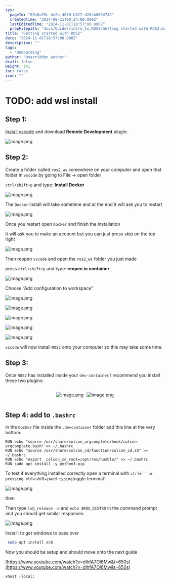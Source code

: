```yaml
---
sys:
  pageId: "89e0a78c-4e2b-4070-b327-d28cb0694742"
  createdTime: "2024-08-21T00:24:00.000Z"
  lastEditedTime: "2024-11-01T18:57:00.000Z"
  propFilepath: "docs/Guides/intro_to_ROS2/Getting started with ROS2.md"
title: "Getting started with ROS2"
date: "2024-11-01T18:57:00.000Z"
description: ""
tags:
  - "Onboarding"
author: "Overridden author"
draft: false
weight: 141
toc: false
icon: ""
---
```


# TODO: add wsl install

## Step 1:

[Install vscode](https://code.visualstudio.com/download) and download **Remote Development** plugin:

![image.png](https://prod-files-secure.s3.us-west-2.amazonaws.com/d518164a-d88e-44d1-a4ee-3adb3bd8bce0/efb52993-1881-4a40-b95e-6f020334f022/image.png?X-Amz-Algorithm=AWS4-HMAC-SHA256&X-Amz-Content-Sha256=UNSIGNED-PAYLOAD&X-Amz-Credential=ASIAZI2LB4667UOI6UY2%2F20250213%2Fus-west-2%2Fs3%2Faws4_request&X-Amz-Date=20250213T121356Z&X-Amz-Expires=3600&X-Amz-Security-Token=IQoJb3JpZ2luX2VjEOz%2F%2F%2F%2F%2F%2F%2F%2F%2F%2FwEaCXVzLXdlc3QtMiJHMEUCIG7KrZzuH5asi2O3Gw9yfOFPvsYIIZ%2FoTc%2BQhi%2BxjtARAiEAwQchRrGt9xXRJs0kbpj1LBkBHwCm3UEZpRhyRqPCd1cq%2FwMIFRAAGgw2Mzc0MjMxODM4MDUiDJZr6DVZ4l58ORY%2BeSrcA7153zBObNVHIFVDV%2FKCep0Nbhspu6iGDr06Apj1BfRYn5MQHuCVJPtYcGXTaxoCF7sfEN9TbDKCVRIF3S9HkohyaA%2F3e%2BNRiszImaXeDDIA%2Bi%2B8%2FRif7Vm4t99yTA%2BQbPWkmX0YLkX%2F1ZUZ3MdNblyAcUeJZetgSzphEoPIfiAGDa6NXurWO8smgDwFOoLymLz%2F0ETUvAT9DWczo8RMeCQIeOIDRWL3KJgiqjnJ9S13JI02mpTYWhoyTXTju%2FH%2BWlTjnXqnuaJmEkyDRoXY7KgcJXzFC%2FRSFbaYg1Kc5c935ksyMgi%2FYCqq2RVB1QBVhH9kiepfENzDHdvnv%2FKbL%2FBjQ0PnSJmk5P7QfYIink%2BzxTDrUHnBkQqSSKJKIU6312H5of4aYGffU%2FJ%2F4DsmM4nM6LBUI05ozS%2FZ6CY1lDJ2TUMWdfKOz5P9blcnYA%2BNuTP7wMsxyhiKR8FhcilALua2TmLWzZD1c4fPBaV%2BEBPciu8JG4rM17XqJG0waDK4nVRpFooT6iq9Fu%2F9SW4NKl7OuXrguSdO7TgvSAQY05OxXQc0oqdVbTU1vVt97O6%2F9UOsVMV7Hu8Eb1YFoHiLeEHeaLRhOjfB9hJxPC0F6g59FTA%2Bk9Ve1WA1f7C8MOXBt70GOqUBw8emNwq%2B5z8HQasGqFEOWAG307H6l3LMqwX38bDNlCePW6GlVN%2B7l%2FIjqwHTYXswPAbHcX6PtmKkE7oGIKiYRe9Ks42qZYf5cQRyJCI7c6TbSESMSnPAbXSArpcwjAQwa%2BJMUZa9XJeeTOcFADVdSLFmSeSHdcwl9g1cTxBd6m1cyGr5InLaFdI%2FK1JCGfvIqPvwss%2FAEaWsGadKcLjaKeWL%2F5ku&X-Amz-Signature=a2fdf6523c57747eb96060b88800e93a14a4ac48deafe3218731cdb00213b7a5&X-Amz-SignedHeaders=host&x-id=GetObject)

## Step 2:

Create a folder called `ros2_ws` somewhere on your computer and open that folder in `vscode` by going to File → open folder 

`ctrl+shift+p` and type: **Install Docker**

![image.png](https://prod-files-secure.s3.us-west-2.amazonaws.com/d518164a-d88e-44d1-a4ee-3adb3bd8bce0/2269dc0e-1cd5-47ff-bceb-c04ad9b2eab0/image.png?X-Amz-Algorithm=AWS4-HMAC-SHA256&X-Amz-Content-Sha256=UNSIGNED-PAYLOAD&X-Amz-Credential=ASIAZI2LB4667UOI6UY2%2F20250213%2Fus-west-2%2Fs3%2Faws4_request&X-Amz-Date=20250213T121356Z&X-Amz-Expires=3600&X-Amz-Security-Token=IQoJb3JpZ2luX2VjEOz%2F%2F%2F%2F%2F%2F%2F%2F%2F%2FwEaCXVzLXdlc3QtMiJHMEUCIG7KrZzuH5asi2O3Gw9yfOFPvsYIIZ%2FoTc%2BQhi%2BxjtARAiEAwQchRrGt9xXRJs0kbpj1LBkBHwCm3UEZpRhyRqPCd1cq%2FwMIFRAAGgw2Mzc0MjMxODM4MDUiDJZr6DVZ4l58ORY%2BeSrcA7153zBObNVHIFVDV%2FKCep0Nbhspu6iGDr06Apj1BfRYn5MQHuCVJPtYcGXTaxoCF7sfEN9TbDKCVRIF3S9HkohyaA%2F3e%2BNRiszImaXeDDIA%2Bi%2B8%2FRif7Vm4t99yTA%2BQbPWkmX0YLkX%2F1ZUZ3MdNblyAcUeJZetgSzphEoPIfiAGDa6NXurWO8smgDwFOoLymLz%2F0ETUvAT9DWczo8RMeCQIeOIDRWL3KJgiqjnJ9S13JI02mpTYWhoyTXTju%2FH%2BWlTjnXqnuaJmEkyDRoXY7KgcJXzFC%2FRSFbaYg1Kc5c935ksyMgi%2FYCqq2RVB1QBVhH9kiepfENzDHdvnv%2FKbL%2FBjQ0PnSJmk5P7QfYIink%2BzxTDrUHnBkQqSSKJKIU6312H5of4aYGffU%2FJ%2F4DsmM4nM6LBUI05ozS%2FZ6CY1lDJ2TUMWdfKOz5P9blcnYA%2BNuTP7wMsxyhiKR8FhcilALua2TmLWzZD1c4fPBaV%2BEBPciu8JG4rM17XqJG0waDK4nVRpFooT6iq9Fu%2F9SW4NKl7OuXrguSdO7TgvSAQY05OxXQc0oqdVbTU1vVt97O6%2F9UOsVMV7Hu8Eb1YFoHiLeEHeaLRhOjfB9hJxPC0F6g59FTA%2Bk9Ve1WA1f7C8MOXBt70GOqUBw8emNwq%2B5z8HQasGqFEOWAG307H6l3LMqwX38bDNlCePW6GlVN%2B7l%2FIjqwHTYXswPAbHcX6PtmKkE7oGIKiYRe9Ks42qZYf5cQRyJCI7c6TbSESMSnPAbXSArpcwjAQwa%2BJMUZa9XJeeTOcFADVdSLFmSeSHdcwl9g1cTxBd6m1cyGr5InLaFdI%2FK1JCGfvIqPvwss%2FAEaWsGadKcLjaKeWL%2F5ku&X-Amz-Signature=2ad158c5c77c097e96c4d67db689762329013baf0188de3038ce4687dc837c2d&X-Amz-SignedHeaders=host&x-id=GetObject)

The `Docker` install will take sometime and at the end it will ask you to restart

![image.png](https://prod-files-secure.s3.us-west-2.amazonaws.com/d518164a-d88e-44d1-a4ee-3adb3bd8bce0/ed233f78-be33-4b1f-b89c-9c346c0e961e/image.png?X-Amz-Algorithm=AWS4-HMAC-SHA256&X-Amz-Content-Sha256=UNSIGNED-PAYLOAD&X-Amz-Credential=ASIAZI2LB4667UOI6UY2%2F20250213%2Fus-west-2%2Fs3%2Faws4_request&X-Amz-Date=20250213T121356Z&X-Amz-Expires=3600&X-Amz-Security-Token=IQoJb3JpZ2luX2VjEOz%2F%2F%2F%2F%2F%2F%2F%2F%2F%2FwEaCXVzLXdlc3QtMiJHMEUCIG7KrZzuH5asi2O3Gw9yfOFPvsYIIZ%2FoTc%2BQhi%2BxjtARAiEAwQchRrGt9xXRJs0kbpj1LBkBHwCm3UEZpRhyRqPCd1cq%2FwMIFRAAGgw2Mzc0MjMxODM4MDUiDJZr6DVZ4l58ORY%2BeSrcA7153zBObNVHIFVDV%2FKCep0Nbhspu6iGDr06Apj1BfRYn5MQHuCVJPtYcGXTaxoCF7sfEN9TbDKCVRIF3S9HkohyaA%2F3e%2BNRiszImaXeDDIA%2Bi%2B8%2FRif7Vm4t99yTA%2BQbPWkmX0YLkX%2F1ZUZ3MdNblyAcUeJZetgSzphEoPIfiAGDa6NXurWO8smgDwFOoLymLz%2F0ETUvAT9DWczo8RMeCQIeOIDRWL3KJgiqjnJ9S13JI02mpTYWhoyTXTju%2FH%2BWlTjnXqnuaJmEkyDRoXY7KgcJXzFC%2FRSFbaYg1Kc5c935ksyMgi%2FYCqq2RVB1QBVhH9kiepfENzDHdvnv%2FKbL%2FBjQ0PnSJmk5P7QfYIink%2BzxTDrUHnBkQqSSKJKIU6312H5of4aYGffU%2FJ%2F4DsmM4nM6LBUI05ozS%2FZ6CY1lDJ2TUMWdfKOz5P9blcnYA%2BNuTP7wMsxyhiKR8FhcilALua2TmLWzZD1c4fPBaV%2BEBPciu8JG4rM17XqJG0waDK4nVRpFooT6iq9Fu%2F9SW4NKl7OuXrguSdO7TgvSAQY05OxXQc0oqdVbTU1vVt97O6%2F9UOsVMV7Hu8Eb1YFoHiLeEHeaLRhOjfB9hJxPC0F6g59FTA%2Bk9Ve1WA1f7C8MOXBt70GOqUBw8emNwq%2B5z8HQasGqFEOWAG307H6l3LMqwX38bDNlCePW6GlVN%2B7l%2FIjqwHTYXswPAbHcX6PtmKkE7oGIKiYRe9Ks42qZYf5cQRyJCI7c6TbSESMSnPAbXSArpcwjAQwa%2BJMUZa9XJeeTOcFADVdSLFmSeSHdcwl9g1cTxBd6m1cyGr5InLaFdI%2FK1JCGfvIqPvwss%2FAEaWsGadKcLjaKeWL%2F5ku&X-Amz-Signature=32711c67992b9597ce49240ed4462eb2640b01e6d1cd608f25be2e92676d22cb&X-Amz-SignedHeaders=host&x-id=GetObject)

Once you restart open `Docker` and finish the installation

It will ask you to make an account but you can just press skip on the top right

![image.png](https://prod-files-secure.s3.us-west-2.amazonaws.com/d518164a-d88e-44d1-a4ee-3adb3bd8bce0/21010ad9-1659-4fd9-9f59-9932a09b2a3d/image.png?X-Amz-Algorithm=AWS4-HMAC-SHA256&X-Amz-Content-Sha256=UNSIGNED-PAYLOAD&X-Amz-Credential=ASIAZI2LB4667UOI6UY2%2F20250213%2Fus-west-2%2Fs3%2Faws4_request&X-Amz-Date=20250213T121356Z&X-Amz-Expires=3600&X-Amz-Security-Token=IQoJb3JpZ2luX2VjEOz%2F%2F%2F%2F%2F%2F%2F%2F%2F%2FwEaCXVzLXdlc3QtMiJHMEUCIG7KrZzuH5asi2O3Gw9yfOFPvsYIIZ%2FoTc%2BQhi%2BxjtARAiEAwQchRrGt9xXRJs0kbpj1LBkBHwCm3UEZpRhyRqPCd1cq%2FwMIFRAAGgw2Mzc0MjMxODM4MDUiDJZr6DVZ4l58ORY%2BeSrcA7153zBObNVHIFVDV%2FKCep0Nbhspu6iGDr06Apj1BfRYn5MQHuCVJPtYcGXTaxoCF7sfEN9TbDKCVRIF3S9HkohyaA%2F3e%2BNRiszImaXeDDIA%2Bi%2B8%2FRif7Vm4t99yTA%2BQbPWkmX0YLkX%2F1ZUZ3MdNblyAcUeJZetgSzphEoPIfiAGDa6NXurWO8smgDwFOoLymLz%2F0ETUvAT9DWczo8RMeCQIeOIDRWL3KJgiqjnJ9S13JI02mpTYWhoyTXTju%2FH%2BWlTjnXqnuaJmEkyDRoXY7KgcJXzFC%2FRSFbaYg1Kc5c935ksyMgi%2FYCqq2RVB1QBVhH9kiepfENzDHdvnv%2FKbL%2FBjQ0PnSJmk5P7QfYIink%2BzxTDrUHnBkQqSSKJKIU6312H5of4aYGffU%2FJ%2F4DsmM4nM6LBUI05ozS%2FZ6CY1lDJ2TUMWdfKOz5P9blcnYA%2BNuTP7wMsxyhiKR8FhcilALua2TmLWzZD1c4fPBaV%2BEBPciu8JG4rM17XqJG0waDK4nVRpFooT6iq9Fu%2F9SW4NKl7OuXrguSdO7TgvSAQY05OxXQc0oqdVbTU1vVt97O6%2F9UOsVMV7Hu8Eb1YFoHiLeEHeaLRhOjfB9hJxPC0F6g59FTA%2Bk9Ve1WA1f7C8MOXBt70GOqUBw8emNwq%2B5z8HQasGqFEOWAG307H6l3LMqwX38bDNlCePW6GlVN%2B7l%2FIjqwHTYXswPAbHcX6PtmKkE7oGIKiYRe9Ks42qZYf5cQRyJCI7c6TbSESMSnPAbXSArpcwjAQwa%2BJMUZa9XJeeTOcFADVdSLFmSeSHdcwl9g1cTxBd6m1cyGr5InLaFdI%2FK1JCGfvIqPvwss%2FAEaWsGadKcLjaKeWL%2F5ku&X-Amz-Signature=0cdd30d7336f35be74bcf9665531a0a0e685aed9237f7c08ba1e52dede02f321&X-Amz-SignedHeaders=host&x-id=GetObject)

Then reopen `vscode` and open the `ros2_ws` folder you just made

press `ctrl+shift+p` and type: **reopen in container**

![image.png](https://prod-files-secure.s3.us-west-2.amazonaws.com/d518164a-d88e-44d1-a4ee-3adb3bd8bce0/4e93b8c2-41ad-488c-8095-c74205196118/image.png?X-Amz-Algorithm=AWS4-HMAC-SHA256&X-Amz-Content-Sha256=UNSIGNED-PAYLOAD&X-Amz-Credential=ASIAZI2LB4667UOI6UY2%2F20250213%2Fus-west-2%2Fs3%2Faws4_request&X-Amz-Date=20250213T121356Z&X-Amz-Expires=3600&X-Amz-Security-Token=IQoJb3JpZ2luX2VjEOz%2F%2F%2F%2F%2F%2F%2F%2F%2F%2FwEaCXVzLXdlc3QtMiJHMEUCIG7KrZzuH5asi2O3Gw9yfOFPvsYIIZ%2FoTc%2BQhi%2BxjtARAiEAwQchRrGt9xXRJs0kbpj1LBkBHwCm3UEZpRhyRqPCd1cq%2FwMIFRAAGgw2Mzc0MjMxODM4MDUiDJZr6DVZ4l58ORY%2BeSrcA7153zBObNVHIFVDV%2FKCep0Nbhspu6iGDr06Apj1BfRYn5MQHuCVJPtYcGXTaxoCF7sfEN9TbDKCVRIF3S9HkohyaA%2F3e%2BNRiszImaXeDDIA%2Bi%2B8%2FRif7Vm4t99yTA%2BQbPWkmX0YLkX%2F1ZUZ3MdNblyAcUeJZetgSzphEoPIfiAGDa6NXurWO8smgDwFOoLymLz%2F0ETUvAT9DWczo8RMeCQIeOIDRWL3KJgiqjnJ9S13JI02mpTYWhoyTXTju%2FH%2BWlTjnXqnuaJmEkyDRoXY7KgcJXzFC%2FRSFbaYg1Kc5c935ksyMgi%2FYCqq2RVB1QBVhH9kiepfENzDHdvnv%2FKbL%2FBjQ0PnSJmk5P7QfYIink%2BzxTDrUHnBkQqSSKJKIU6312H5of4aYGffU%2FJ%2F4DsmM4nM6LBUI05ozS%2FZ6CY1lDJ2TUMWdfKOz5P9blcnYA%2BNuTP7wMsxyhiKR8FhcilALua2TmLWzZD1c4fPBaV%2BEBPciu8JG4rM17XqJG0waDK4nVRpFooT6iq9Fu%2F9SW4NKl7OuXrguSdO7TgvSAQY05OxXQc0oqdVbTU1vVt97O6%2F9UOsVMV7Hu8Eb1YFoHiLeEHeaLRhOjfB9hJxPC0F6g59FTA%2Bk9Ve1WA1f7C8MOXBt70GOqUBw8emNwq%2B5z8HQasGqFEOWAG307H6l3LMqwX38bDNlCePW6GlVN%2B7l%2FIjqwHTYXswPAbHcX6PtmKkE7oGIKiYRe9Ks42qZYf5cQRyJCI7c6TbSESMSnPAbXSArpcwjAQwa%2BJMUZa9XJeeTOcFADVdSLFmSeSHdcwl9g1cTxBd6m1cyGr5InLaFdI%2FK1JCGfvIqPvwss%2FAEaWsGadKcLjaKeWL%2F5ku&X-Amz-Signature=a717d7d3daa8b75ece7d484e68a82319c9e8cf3764fb7ea4ad146f5ffe85c7f8&X-Amz-SignedHeaders=host&x-id=GetObject)

Choose “Add configuration to workspace”

![image.png](https://prod-files-secure.s3.us-west-2.amazonaws.com/d518164a-d88e-44d1-a4ee-3adb3bd8bce0/9560b282-5060-4989-ba37-97e7b2c22476/image.png?X-Amz-Algorithm=AWS4-HMAC-SHA256&X-Amz-Content-Sha256=UNSIGNED-PAYLOAD&X-Amz-Credential=ASIAZI2LB4667UOI6UY2%2F20250213%2Fus-west-2%2Fs3%2Faws4_request&X-Amz-Date=20250213T121356Z&X-Amz-Expires=3600&X-Amz-Security-Token=IQoJb3JpZ2luX2VjEOz%2F%2F%2F%2F%2F%2F%2F%2F%2F%2FwEaCXVzLXdlc3QtMiJHMEUCIG7KrZzuH5asi2O3Gw9yfOFPvsYIIZ%2FoTc%2BQhi%2BxjtARAiEAwQchRrGt9xXRJs0kbpj1LBkBHwCm3UEZpRhyRqPCd1cq%2FwMIFRAAGgw2Mzc0MjMxODM4MDUiDJZr6DVZ4l58ORY%2BeSrcA7153zBObNVHIFVDV%2FKCep0Nbhspu6iGDr06Apj1BfRYn5MQHuCVJPtYcGXTaxoCF7sfEN9TbDKCVRIF3S9HkohyaA%2F3e%2BNRiszImaXeDDIA%2Bi%2B8%2FRif7Vm4t99yTA%2BQbPWkmX0YLkX%2F1ZUZ3MdNblyAcUeJZetgSzphEoPIfiAGDa6NXurWO8smgDwFOoLymLz%2F0ETUvAT9DWczo8RMeCQIeOIDRWL3KJgiqjnJ9S13JI02mpTYWhoyTXTju%2FH%2BWlTjnXqnuaJmEkyDRoXY7KgcJXzFC%2FRSFbaYg1Kc5c935ksyMgi%2FYCqq2RVB1QBVhH9kiepfENzDHdvnv%2FKbL%2FBjQ0PnSJmk5P7QfYIink%2BzxTDrUHnBkQqSSKJKIU6312H5of4aYGffU%2FJ%2F4DsmM4nM6LBUI05ozS%2FZ6CY1lDJ2TUMWdfKOz5P9blcnYA%2BNuTP7wMsxyhiKR8FhcilALua2TmLWzZD1c4fPBaV%2BEBPciu8JG4rM17XqJG0waDK4nVRpFooT6iq9Fu%2F9SW4NKl7OuXrguSdO7TgvSAQY05OxXQc0oqdVbTU1vVt97O6%2F9UOsVMV7Hu8Eb1YFoHiLeEHeaLRhOjfB9hJxPC0F6g59FTA%2Bk9Ve1WA1f7C8MOXBt70GOqUBw8emNwq%2B5z8HQasGqFEOWAG307H6l3LMqwX38bDNlCePW6GlVN%2B7l%2FIjqwHTYXswPAbHcX6PtmKkE7oGIKiYRe9Ks42qZYf5cQRyJCI7c6TbSESMSnPAbXSArpcwjAQwa%2BJMUZa9XJeeTOcFADVdSLFmSeSHdcwl9g1cTxBd6m1cyGr5InLaFdI%2FK1JCGfvIqPvwss%2FAEaWsGadKcLjaKeWL%2F5ku&X-Amz-Signature=24ad0e4f9ab43645cfcfe756c6999c0ef10d9144fd5cc6e4131fd0a95a87c9e4&X-Amz-SignedHeaders=host&x-id=GetObject)

![image.png](https://prod-files-secure.s3.us-west-2.amazonaws.com/d518164a-d88e-44d1-a4ee-3adb3bd8bce0/2ee63f81-886b-48e8-a553-dc6e5eac99e4/image.png?X-Amz-Algorithm=AWS4-HMAC-SHA256&X-Amz-Content-Sha256=UNSIGNED-PAYLOAD&X-Amz-Credential=ASIAZI2LB4667UOI6UY2%2F20250213%2Fus-west-2%2Fs3%2Faws4_request&X-Amz-Date=20250213T121356Z&X-Amz-Expires=3600&X-Amz-Security-Token=IQoJb3JpZ2luX2VjEOz%2F%2F%2F%2F%2F%2F%2F%2F%2F%2FwEaCXVzLXdlc3QtMiJHMEUCIG7KrZzuH5asi2O3Gw9yfOFPvsYIIZ%2FoTc%2BQhi%2BxjtARAiEAwQchRrGt9xXRJs0kbpj1LBkBHwCm3UEZpRhyRqPCd1cq%2FwMIFRAAGgw2Mzc0MjMxODM4MDUiDJZr6DVZ4l58ORY%2BeSrcA7153zBObNVHIFVDV%2FKCep0Nbhspu6iGDr06Apj1BfRYn5MQHuCVJPtYcGXTaxoCF7sfEN9TbDKCVRIF3S9HkohyaA%2F3e%2BNRiszImaXeDDIA%2Bi%2B8%2FRif7Vm4t99yTA%2BQbPWkmX0YLkX%2F1ZUZ3MdNblyAcUeJZetgSzphEoPIfiAGDa6NXurWO8smgDwFOoLymLz%2F0ETUvAT9DWczo8RMeCQIeOIDRWL3KJgiqjnJ9S13JI02mpTYWhoyTXTju%2FH%2BWlTjnXqnuaJmEkyDRoXY7KgcJXzFC%2FRSFbaYg1Kc5c935ksyMgi%2FYCqq2RVB1QBVhH9kiepfENzDHdvnv%2FKbL%2FBjQ0PnSJmk5P7QfYIink%2BzxTDrUHnBkQqSSKJKIU6312H5of4aYGffU%2FJ%2F4DsmM4nM6LBUI05ozS%2FZ6CY1lDJ2TUMWdfKOz5P9blcnYA%2BNuTP7wMsxyhiKR8FhcilALua2TmLWzZD1c4fPBaV%2BEBPciu8JG4rM17XqJG0waDK4nVRpFooT6iq9Fu%2F9SW4NKl7OuXrguSdO7TgvSAQY05OxXQc0oqdVbTU1vVt97O6%2F9UOsVMV7Hu8Eb1YFoHiLeEHeaLRhOjfB9hJxPC0F6g59FTA%2Bk9Ve1WA1f7C8MOXBt70GOqUBw8emNwq%2B5z8HQasGqFEOWAG307H6l3LMqwX38bDNlCePW6GlVN%2B7l%2FIjqwHTYXswPAbHcX6PtmKkE7oGIKiYRe9Ks42qZYf5cQRyJCI7c6TbSESMSnPAbXSArpcwjAQwa%2BJMUZa9XJeeTOcFADVdSLFmSeSHdcwl9g1cTxBd6m1cyGr5InLaFdI%2FK1JCGfvIqPvwss%2FAEaWsGadKcLjaKeWL%2F5ku&X-Amz-Signature=10995642a502b8fcea0a1c85836f4924595bd475d9e8d08763a519ce559bc9bc&X-Amz-SignedHeaders=host&x-id=GetObject)

![image.png](https://prod-files-secure.s3.us-west-2.amazonaws.com/d518164a-d88e-44d1-a4ee-3adb3bd8bce0/ae1580b2-b048-407e-aed9-b584224a7a04/image.png?X-Amz-Algorithm=AWS4-HMAC-SHA256&X-Amz-Content-Sha256=UNSIGNED-PAYLOAD&X-Amz-Credential=ASIAZI2LB4667UOI6UY2%2F20250213%2Fus-west-2%2Fs3%2Faws4_request&X-Amz-Date=20250213T121356Z&X-Amz-Expires=3600&X-Amz-Security-Token=IQoJb3JpZ2luX2VjEOz%2F%2F%2F%2F%2F%2F%2F%2F%2F%2FwEaCXVzLXdlc3QtMiJHMEUCIG7KrZzuH5asi2O3Gw9yfOFPvsYIIZ%2FoTc%2BQhi%2BxjtARAiEAwQchRrGt9xXRJs0kbpj1LBkBHwCm3UEZpRhyRqPCd1cq%2FwMIFRAAGgw2Mzc0MjMxODM4MDUiDJZr6DVZ4l58ORY%2BeSrcA7153zBObNVHIFVDV%2FKCep0Nbhspu6iGDr06Apj1BfRYn5MQHuCVJPtYcGXTaxoCF7sfEN9TbDKCVRIF3S9HkohyaA%2F3e%2BNRiszImaXeDDIA%2Bi%2B8%2FRif7Vm4t99yTA%2BQbPWkmX0YLkX%2F1ZUZ3MdNblyAcUeJZetgSzphEoPIfiAGDa6NXurWO8smgDwFOoLymLz%2F0ETUvAT9DWczo8RMeCQIeOIDRWL3KJgiqjnJ9S13JI02mpTYWhoyTXTju%2FH%2BWlTjnXqnuaJmEkyDRoXY7KgcJXzFC%2FRSFbaYg1Kc5c935ksyMgi%2FYCqq2RVB1QBVhH9kiepfENzDHdvnv%2FKbL%2FBjQ0PnSJmk5P7QfYIink%2BzxTDrUHnBkQqSSKJKIU6312H5of4aYGffU%2FJ%2F4DsmM4nM6LBUI05ozS%2FZ6CY1lDJ2TUMWdfKOz5P9blcnYA%2BNuTP7wMsxyhiKR8FhcilALua2TmLWzZD1c4fPBaV%2BEBPciu8JG4rM17XqJG0waDK4nVRpFooT6iq9Fu%2F9SW4NKl7OuXrguSdO7TgvSAQY05OxXQc0oqdVbTU1vVt97O6%2F9UOsVMV7Hu8Eb1YFoHiLeEHeaLRhOjfB9hJxPC0F6g59FTA%2Bk9Ve1WA1f7C8MOXBt70GOqUBw8emNwq%2B5z8HQasGqFEOWAG307H6l3LMqwX38bDNlCePW6GlVN%2B7l%2FIjqwHTYXswPAbHcX6PtmKkE7oGIKiYRe9Ks42qZYf5cQRyJCI7c6TbSESMSnPAbXSArpcwjAQwa%2BJMUZa9XJeeTOcFADVdSLFmSeSHdcwl9g1cTxBd6m1cyGr5InLaFdI%2FK1JCGfvIqPvwss%2FAEaWsGadKcLjaKeWL%2F5ku&X-Amz-Signature=6ee9817868a60e88c9e1aad3a15bd9c908dbf33db4d5261995c2a38e3ce7ae34&X-Amz-SignedHeaders=host&x-id=GetObject)

![image.png](https://prod-files-secure.s3.us-west-2.amazonaws.com/d518164a-d88e-44d1-a4ee-3adb3bd8bce0/53255b28-f75e-430f-b9e3-c0ac8577e42b/image.png?X-Amz-Algorithm=AWS4-HMAC-SHA256&X-Amz-Content-Sha256=UNSIGNED-PAYLOAD&X-Amz-Credential=ASIAZI2LB4667UOI6UY2%2F20250213%2Fus-west-2%2Fs3%2Faws4_request&X-Amz-Date=20250213T121356Z&X-Amz-Expires=3600&X-Amz-Security-Token=IQoJb3JpZ2luX2VjEOz%2F%2F%2F%2F%2F%2F%2F%2F%2F%2FwEaCXVzLXdlc3QtMiJHMEUCIG7KrZzuH5asi2O3Gw9yfOFPvsYIIZ%2FoTc%2BQhi%2BxjtARAiEAwQchRrGt9xXRJs0kbpj1LBkBHwCm3UEZpRhyRqPCd1cq%2FwMIFRAAGgw2Mzc0MjMxODM4MDUiDJZr6DVZ4l58ORY%2BeSrcA7153zBObNVHIFVDV%2FKCep0Nbhspu6iGDr06Apj1BfRYn5MQHuCVJPtYcGXTaxoCF7sfEN9TbDKCVRIF3S9HkohyaA%2F3e%2BNRiszImaXeDDIA%2Bi%2B8%2FRif7Vm4t99yTA%2BQbPWkmX0YLkX%2F1ZUZ3MdNblyAcUeJZetgSzphEoPIfiAGDa6NXurWO8smgDwFOoLymLz%2F0ETUvAT9DWczo8RMeCQIeOIDRWL3KJgiqjnJ9S13JI02mpTYWhoyTXTju%2FH%2BWlTjnXqnuaJmEkyDRoXY7KgcJXzFC%2FRSFbaYg1Kc5c935ksyMgi%2FYCqq2RVB1QBVhH9kiepfENzDHdvnv%2FKbL%2FBjQ0PnSJmk5P7QfYIink%2BzxTDrUHnBkQqSSKJKIU6312H5of4aYGffU%2FJ%2F4DsmM4nM6LBUI05ozS%2FZ6CY1lDJ2TUMWdfKOz5P9blcnYA%2BNuTP7wMsxyhiKR8FhcilALua2TmLWzZD1c4fPBaV%2BEBPciu8JG4rM17XqJG0waDK4nVRpFooT6iq9Fu%2F9SW4NKl7OuXrguSdO7TgvSAQY05OxXQc0oqdVbTU1vVt97O6%2F9UOsVMV7Hu8Eb1YFoHiLeEHeaLRhOjfB9hJxPC0F6g59FTA%2Bk9Ve1WA1f7C8MOXBt70GOqUBw8emNwq%2B5z8HQasGqFEOWAG307H6l3LMqwX38bDNlCePW6GlVN%2B7l%2FIjqwHTYXswPAbHcX6PtmKkE7oGIKiYRe9Ks42qZYf5cQRyJCI7c6TbSESMSnPAbXSArpcwjAQwa%2BJMUZa9XJeeTOcFADVdSLFmSeSHdcwl9g1cTxBd6m1cyGr5InLaFdI%2FK1JCGfvIqPvwss%2FAEaWsGadKcLjaKeWL%2F5ku&X-Amz-Signature=e64852fe7eb4572657cff30a3d52036eed2a05de42260b3c6a95b912e838110b&X-Amz-SignedHeaders=host&x-id=GetObject)

![image.png](https://prod-files-secure.s3.us-west-2.amazonaws.com/d518164a-d88e-44d1-a4ee-3adb3bd8bce0/7c562767-5af9-4ffb-97d1-327bcdf4ee00/image.png?X-Amz-Algorithm=AWS4-HMAC-SHA256&X-Amz-Content-Sha256=UNSIGNED-PAYLOAD&X-Amz-Credential=ASIAZI2LB4667UOI6UY2%2F20250213%2Fus-west-2%2Fs3%2Faws4_request&X-Amz-Date=20250213T121356Z&X-Amz-Expires=3600&X-Amz-Security-Token=IQoJb3JpZ2luX2VjEOz%2F%2F%2F%2F%2F%2F%2F%2F%2F%2FwEaCXVzLXdlc3QtMiJHMEUCIG7KrZzuH5asi2O3Gw9yfOFPvsYIIZ%2FoTc%2BQhi%2BxjtARAiEAwQchRrGt9xXRJs0kbpj1LBkBHwCm3UEZpRhyRqPCd1cq%2FwMIFRAAGgw2Mzc0MjMxODM4MDUiDJZr6DVZ4l58ORY%2BeSrcA7153zBObNVHIFVDV%2FKCep0Nbhspu6iGDr06Apj1BfRYn5MQHuCVJPtYcGXTaxoCF7sfEN9TbDKCVRIF3S9HkohyaA%2F3e%2BNRiszImaXeDDIA%2Bi%2B8%2FRif7Vm4t99yTA%2BQbPWkmX0YLkX%2F1ZUZ3MdNblyAcUeJZetgSzphEoPIfiAGDa6NXurWO8smgDwFOoLymLz%2F0ETUvAT9DWczo8RMeCQIeOIDRWL3KJgiqjnJ9S13JI02mpTYWhoyTXTju%2FH%2BWlTjnXqnuaJmEkyDRoXY7KgcJXzFC%2FRSFbaYg1Kc5c935ksyMgi%2FYCqq2RVB1QBVhH9kiepfENzDHdvnv%2FKbL%2FBjQ0PnSJmk5P7QfYIink%2BzxTDrUHnBkQqSSKJKIU6312H5of4aYGffU%2FJ%2F4DsmM4nM6LBUI05ozS%2FZ6CY1lDJ2TUMWdfKOz5P9blcnYA%2BNuTP7wMsxyhiKR8FhcilALua2TmLWzZD1c4fPBaV%2BEBPciu8JG4rM17XqJG0waDK4nVRpFooT6iq9Fu%2F9SW4NKl7OuXrguSdO7TgvSAQY05OxXQc0oqdVbTU1vVt97O6%2F9UOsVMV7Hu8Eb1YFoHiLeEHeaLRhOjfB9hJxPC0F6g59FTA%2Bk9Ve1WA1f7C8MOXBt70GOqUBw8emNwq%2B5z8HQasGqFEOWAG307H6l3LMqwX38bDNlCePW6GlVN%2B7l%2FIjqwHTYXswPAbHcX6PtmKkE7oGIKiYRe9Ks42qZYf5cQRyJCI7c6TbSESMSnPAbXSArpcwjAQwa%2BJMUZa9XJeeTOcFADVdSLFmSeSHdcwl9g1cTxBd6m1cyGr5InLaFdI%2FK1JCGfvIqPvwss%2FAEaWsGadKcLjaKeWL%2F5ku&X-Amz-Signature=d526edbe5bf2982f1f294ae516f714178ddfd1244cf15a129ed3ccbe471d17c5&X-Amz-SignedHeaders=host&x-id=GetObject)

`vscode` will now install `ROS2` onto your computer so this may take some time.

## Step 3:

Once `ROS2` has installed inside your `dev-container` I recommend you install these two plugins:

<div style="display: flex;flex-direction: row; column-gap:10px; max-width: 630px;justify-content: center;">
<div>

![image.png](https://prod-files-secure.s3.us-west-2.amazonaws.com/d518164a-d88e-44d1-a4ee-3adb3bd8bce0/3fc3d550-5a54-4ba1-ba6b-faa01cdb7369/image.png?X-Amz-Algorithm=AWS4-HMAC-SHA256&X-Amz-Content-Sha256=UNSIGNED-PAYLOAD&X-Amz-Credential=ASIAZI2LB466UAHUF2KN%2F20250213%2Fus-west-2%2Fs3%2Faws4_request&X-Amz-Date=20250213T121358Z&X-Amz-Expires=3600&X-Amz-Security-Token=IQoJb3JpZ2luX2VjEOz%2F%2F%2F%2F%2F%2F%2F%2F%2F%2FwEaCXVzLXdlc3QtMiJIMEYCIQCkC4%2FU4NNK4MgAI%2FwzL9PBUBZQzt2mmY0buO4G9kH%2B%2BgIhALeWt680296rS9GspIR3iMDBxLgcenBvIh862vsQiztSKv8DCBUQABoMNjM3NDIzMTgzODA1IgxgbUXGCirqFFoDHbQq3APka%2Fafw%2F%2BHJARe1iXOw4XEpq6AxZA5tdH0vxaO0Mx5HuB205C%2BxOTIGruAerAldmGSyJz2kSVzgV0YUWXg09xeOmF2fzddyH5bU358GsN2fBRbrhp9wYrFzhw79eJINI4pg%2FAjnfdrmGQrFqxs8N%2B8H7SRB3fBLwp7BRdV1SroZg84sVJbWqHIYPBzFBXUtxeZX9PrNi0SyhaN07dDQqnY5QARobhO6UC7JOYPCXCMZBqLFIxzQkRUUJZFQ3wLBFc10ZMe7YMYcRJyl1ZOGiFcf2uQQ2XDgiHojXgf%2B45Q%2FYtoBH8OYz8adJ055f1OUSahPPZrOxj7Qi0PVpZuPOwpK6Q%2FI30Xr7xE5OkfLhBBdtBNa5J9IPBRJv68n2C6gsviY8LFB6U%2FiBR8XpzegIBjH0GsaFRJtL5ZfuXnwkonGBu%2FAV7Is5ZXY0EmOKm4ONmFMUE076P6WRvM0Ijg3KnX8%2FVol4Th1ihYphx%2FECnn5cJhDSGaqQCI1D5EKQhaAXgig2yJsRFjfRcuRSCPlG6tYmHjWFjWklDvVxRB47tv2AH8PdXiLRJ4lsm6puFitoNpLhkUrW%2Fss4%2BcUdJdy%2FMbCcOBVEMpM%2FD3SeDJBwB6ayusENW7E8EG54O%2FuTDVwbe9BjqkAVCyPX%2BK9L2shM9kuTg%2FXymi%2B7Suo7Rbr3sGKocBuRspiP2%2FWTDi0v19NXvTZWQdxeJ%2FPR5ZC2uzUPVib0pY%2B%2BX22TyQdT3%2FBmRXvit9k9BliIFVnA3oQlm%2BxiZ56aC%2FsG%2FsIC%2FbOC8tTmjck1GyE3%2FymtCPoYPXzQLRMakU6S0oQIAxR%2BejTyFQ6IuvyELQo1VY6NyMiPO7GZUWDpLEz3dGtRmd&X-Amz-Signature=4afc40fe1425bf7b3f11105377ba61affadbf0122a3756a85e1373f9a66e701e&X-Amz-SignedHeaders=host&x-id=GetObject)

</div>
<div>

![image.png](https://prod-files-secure.s3.us-west-2.amazonaws.com/d518164a-d88e-44d1-a4ee-3adb3bd8bce0/d994cc66-13c2-4093-a5a3-f84cf4601a82/image.png?X-Amz-Algorithm=AWS4-HMAC-SHA256&X-Amz-Content-Sha256=UNSIGNED-PAYLOAD&X-Amz-Credential=ASIAZI2LB466UJRRPMQL%2F20250213%2Fus-west-2%2Fs3%2Faws4_request&X-Amz-Date=20250213T121358Z&X-Amz-Expires=3600&X-Amz-Security-Token=IQoJb3JpZ2luX2VjEOz%2F%2F%2F%2F%2F%2F%2F%2F%2F%2FwEaCXVzLXdlc3QtMiJHMEUCIFmcwoeBpEVoYRXFiXrRTupBXtQLhsHQ3h0o2bCd1yotAiEAkxz3O5WwG7JI5ts4rZMKEe7wRzHpdET8rTOFjjATTgUq%2FwMIFRAAGgw2Mzc0MjMxODM4MDUiDBwNWTbR8h4qWFyh2ircA%2Bm1InAbWxm4BCmELfAZU0A88hAtqECS45gq4bvFVkEDLb%2F2iSlsoF5k7%2FLBxlpnayVWUxvTwevVL8%2F5hXVGp9HwgMpUAnpkW4U3f7NpIjscoYEYkiLi3RNa3iHdQoGFWj3tnmBQTHt7U%2B0VYnOF2qeo8kVygZrVvyrfo5niiZZiaB69ULZ16AOAQ%2FPR1NP0Yrv2tEztj%2FWQOYnMIQc%2FZIKL0DE49oFQ3pyrh9VdSUXxJL%2F9DzJaRGBMeg6KKEuE%2BkceyioO3Idm%2BjV54M%2F3lZ2kULrbq78r22TfER8sqtmCJAVLSgKCmYQOG3sJ12OTrAIuYee0BDdHM94fQZG3JQqtFpSRCESNCwVyfsh6fYy%2BIKZVmxGI3mEB929kYO6w6zkp9EgPPth3g1MP3k0DFilEalXD3cxYcmTfG18i%2B5RTK3CZ0IgeQ4%2FWJzZQFTlbbBEbLwCd5Z3mg1Jy15X56RKRO7pQgU3%2FARSyQSYHG3opz%2FBFwKNSSULCEaUWw2vVcVbV0Ko8sbcYS5aoznNDMuRMeh7POpQyqJqsb7KUADi1Odtcq2AN08BNEmPKF29L2niktbcbw6vk1bfruHGz3zDIsbHllUBTlpemuJnD43oQUkCZ%2BLzLjR6UeBgFMOzBt70GOqUBd6XBuSEdGd8CmiLNUL59Kv94tz5ZAf3POacM7o8jAaOfBg0MEP0Klok1p1CEgBFRj01omst4Bb2iR%2B%2F1U3ZFWQxjQWSjmEKxd75GZceN6k8l5%2FnLLpjquihOhu9BwA25fZ3DGnOf%2F%2BAb2nwFUxhYMmKP7Mm3arDtRW3z2dpVSZLNcahpa5UdfuwutSvxh%2Btf%2FWCVOLpwJgJdLWCbuYV3uOOnpTqp&X-Amz-Signature=317668635a7142b36457d483de5b26b8a7f6c9b9b6710a61798e8cb8a3e0a919&X-Amz-SignedHeaders=host&x-id=GetObject)

</div>
</div>

## Step 4: add to `.bashrc`

In the `Docker` file inside the `.devcontainer` folder add this line at the very bottom: 

```docker
RUN echo "source /usr/share/colcon_argcomplete/hook/colcon-argcomplete.bash" >> ~/.bashrc
RUN echo "source /usr/share/colcon_cd/function/colcon_cd.sh" >> ~/.bashrc
RUN echo "export _colcon_cd_root=/opt/ros/humble/" >> ~/.bashrc
RUN sudo apt install -y python3-pip 
```

To test if everything installed correctly open a terminal with `ctrl+`` or pressing `ctrl+shift+p` and typing `toggle terminal`:

![image.png](https://prod-files-secure.s3.us-west-2.amazonaws.com/d518164a-d88e-44d1-a4ee-3adb3bd8bce0/6a4943d8-b04e-4c02-9a58-775f3384d1a5/image.png?X-Amz-Algorithm=AWS4-HMAC-SHA256&X-Amz-Content-Sha256=UNSIGNED-PAYLOAD&X-Amz-Credential=ASIAZI2LB4667UOI6UY2%2F20250213%2Fus-west-2%2Fs3%2Faws4_request&X-Amz-Date=20250213T121356Z&X-Amz-Expires=3600&X-Amz-Security-Token=IQoJb3JpZ2luX2VjEOz%2F%2F%2F%2F%2F%2F%2F%2F%2F%2FwEaCXVzLXdlc3QtMiJHMEUCIG7KrZzuH5asi2O3Gw9yfOFPvsYIIZ%2FoTc%2BQhi%2BxjtARAiEAwQchRrGt9xXRJs0kbpj1LBkBHwCm3UEZpRhyRqPCd1cq%2FwMIFRAAGgw2Mzc0MjMxODM4MDUiDJZr6DVZ4l58ORY%2BeSrcA7153zBObNVHIFVDV%2FKCep0Nbhspu6iGDr06Apj1BfRYn5MQHuCVJPtYcGXTaxoCF7sfEN9TbDKCVRIF3S9HkohyaA%2F3e%2BNRiszImaXeDDIA%2Bi%2B8%2FRif7Vm4t99yTA%2BQbPWkmX0YLkX%2F1ZUZ3MdNblyAcUeJZetgSzphEoPIfiAGDa6NXurWO8smgDwFOoLymLz%2F0ETUvAT9DWczo8RMeCQIeOIDRWL3KJgiqjnJ9S13JI02mpTYWhoyTXTju%2FH%2BWlTjnXqnuaJmEkyDRoXY7KgcJXzFC%2FRSFbaYg1Kc5c935ksyMgi%2FYCqq2RVB1QBVhH9kiepfENzDHdvnv%2FKbL%2FBjQ0PnSJmk5P7QfYIink%2BzxTDrUHnBkQqSSKJKIU6312H5of4aYGffU%2FJ%2F4DsmM4nM6LBUI05ozS%2FZ6CY1lDJ2TUMWdfKOz5P9blcnYA%2BNuTP7wMsxyhiKR8FhcilALua2TmLWzZD1c4fPBaV%2BEBPciu8JG4rM17XqJG0waDK4nVRpFooT6iq9Fu%2F9SW4NKl7OuXrguSdO7TgvSAQY05OxXQc0oqdVbTU1vVt97O6%2F9UOsVMV7Hu8Eb1YFoHiLeEHeaLRhOjfB9hJxPC0F6g59FTA%2Bk9Ve1WA1f7C8MOXBt70GOqUBw8emNwq%2B5z8HQasGqFEOWAG307H6l3LMqwX38bDNlCePW6GlVN%2B7l%2FIjqwHTYXswPAbHcX6PtmKkE7oGIKiYRe9Ks42qZYf5cQRyJCI7c6TbSESMSnPAbXSArpcwjAQwa%2BJMUZa9XJeeTOcFADVdSLFmSeSHdcwl9g1cTxBd6m1cyGr5InLaFdI%2FK1JCGfvIqPvwss%2FAEaWsGadKcLjaKeWL%2F5ku&X-Amz-Signature=bd9b2dd1e6c75cd2d48e02777c407168a21e48e56f82d7a03cb9eeb30d19a957&X-Amz-SignedHeaders=host&x-id=GetObject)

then 

Then type `lsb_release -a` and `echo $ROS_DISTRO` in the command prompt and you should get similar responses:

![image.png](https://prod-files-secure.s3.us-west-2.amazonaws.com/d518164a-d88e-44d1-a4ee-3adb3bd8bce0/3e635dec-a805-4e85-8b9e-d000e5b71a4e/image.png?X-Amz-Algorithm=AWS4-HMAC-SHA256&X-Amz-Content-Sha256=UNSIGNED-PAYLOAD&X-Amz-Credential=ASIAZI2LB4667UOI6UY2%2F20250213%2Fus-west-2%2Fs3%2Faws4_request&X-Amz-Date=20250213T121356Z&X-Amz-Expires=3600&X-Amz-Security-Token=IQoJb3JpZ2luX2VjEOz%2F%2F%2F%2F%2F%2F%2F%2F%2F%2FwEaCXVzLXdlc3QtMiJHMEUCIG7KrZzuH5asi2O3Gw9yfOFPvsYIIZ%2FoTc%2BQhi%2BxjtARAiEAwQchRrGt9xXRJs0kbpj1LBkBHwCm3UEZpRhyRqPCd1cq%2FwMIFRAAGgw2Mzc0MjMxODM4MDUiDJZr6DVZ4l58ORY%2BeSrcA7153zBObNVHIFVDV%2FKCep0Nbhspu6iGDr06Apj1BfRYn5MQHuCVJPtYcGXTaxoCF7sfEN9TbDKCVRIF3S9HkohyaA%2F3e%2BNRiszImaXeDDIA%2Bi%2B8%2FRif7Vm4t99yTA%2BQbPWkmX0YLkX%2F1ZUZ3MdNblyAcUeJZetgSzphEoPIfiAGDa6NXurWO8smgDwFOoLymLz%2F0ETUvAT9DWczo8RMeCQIeOIDRWL3KJgiqjnJ9S13JI02mpTYWhoyTXTju%2FH%2BWlTjnXqnuaJmEkyDRoXY7KgcJXzFC%2FRSFbaYg1Kc5c935ksyMgi%2FYCqq2RVB1QBVhH9kiepfENzDHdvnv%2FKbL%2FBjQ0PnSJmk5P7QfYIink%2BzxTDrUHnBkQqSSKJKIU6312H5of4aYGffU%2FJ%2F4DsmM4nM6LBUI05ozS%2FZ6CY1lDJ2TUMWdfKOz5P9blcnYA%2BNuTP7wMsxyhiKR8FhcilALua2TmLWzZD1c4fPBaV%2BEBPciu8JG4rM17XqJG0waDK4nVRpFooT6iq9Fu%2F9SW4NKl7OuXrguSdO7TgvSAQY05OxXQc0oqdVbTU1vVt97O6%2F9UOsVMV7Hu8Eb1YFoHiLeEHeaLRhOjfB9hJxPC0F6g59FTA%2Bk9Ve1WA1f7C8MOXBt70GOqUBw8emNwq%2B5z8HQasGqFEOWAG307H6l3LMqwX38bDNlCePW6GlVN%2B7l%2FIjqwHTYXswPAbHcX6PtmKkE7oGIKiYRe9Ks42qZYf5cQRyJCI7c6TbSESMSnPAbXSArpcwjAQwa%2BJMUZa9XJeeTOcFADVdSLFmSeSHdcwl9g1cTxBd6m1cyGr5InLaFdI%2FK1JCGfvIqPvwss%2FAEaWsGadKcLjaKeWL%2F5ku&X-Amz-Signature=8a06f0b068e00f2d4d0a61a0ab7bddfdd3a80a29608fb1dd3afb87a8b63616e9&X-Amz-SignedHeaders=host&x-id=GetObject)

Install:  to get windows to pass over

```bash
 sudo apt install xcb
```

Now you should be setup and should move onto the next guide 

[https://www.youtube.com/watch?v=dihfA7Ol6Mw&t=650s](https://www.youtube.com/watch?v=dihfA7Ol6Mw&t=650s)

```python
xhost +local:
```

